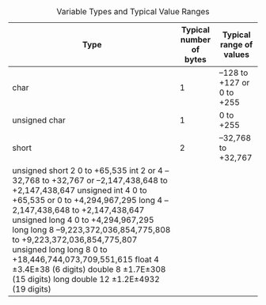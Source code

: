 <table>
<caption>Variable Types and Typical Value Ranges</caption>
<thead>
<th>Type</th>
<th>Typical number of bytes</th>
<th>Typical range of values</th>
</thead>
<tbody>
<tr>
  <td>char</td>
  <td>1</td>
  <td>–128 to +127 or 0 to +255</td>
</tr>
<tr>
  <td>unsigned char</td>
  <td>1</td>
  <td>0 to +255</td>
</tr>
<tr>
  <td>short</td>
  <td>2</td>
  <td>–32,768 to +32,767</td>
</tr>
<tr>
  <td>
unsigned short 2 0 to +65,535
int 2 or 4 –32,768 to +32,767 or –2,147,438,648 to +2,147,438,647
unsigned int 4 0 to +65,535 or 0 to +4,294,967,295
long 4 –2,147,438,648 to +2,147,438,647
unsigned long 4 0 to +4,294,967,295
long long 8 –9,223,372,036,854,775,808 to +9,223,372,036,854,775,807
unsigned long long 8 0 to +18,446,744,073,709,551,615
float 4 ±3.4E±38 (6 digits)
double 8 ±1.7E±308 (15 digits)
long double 12 ±1.2E±4932 (19 digits)